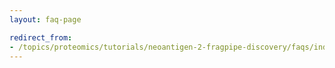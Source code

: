 ```yaml
---
layout: faq-page

redirect_from:
- /topics/proteomics/tutorials/neoantigen-2-fragpipe-discovery/faqs/index.md
---
```


